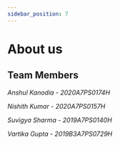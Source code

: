 ```yaml
---
sidebar_position: 7
---
```

# About us
## Team Members
*Anshul Kanodia - 2020A7PS0174H*  

*Nishith Kumar - 2020A7PS0157H*  

*Suvigya Sharma - 2019A7PS0140H*

*Vartika Gupta - 2019B3A7PS0729H*  

